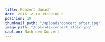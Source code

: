 ```yaml
---
title: Konzert danach
date: 2016-12-10 19:29:00 Z
position: 10
thumbnail_path: "/uploads/concert_after.jpg"
image_path: "/uploads/concert_after.jpg"
caption: Nach dem Konzert
---
```


